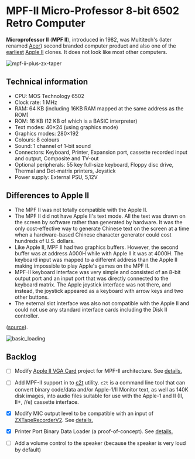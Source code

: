 # MPF-II Micro-Professor 8-bit 6502 Retro Computer

**Microprofessor II** (**MPF II**), introduced in 1982, was Multitech's (later renamed [Acer](https://en.wikipedia.org/wiki/Acer_Inc.)) second branded computer product and also one of the [earliest](https://en.wikipedia.org/wiki/List_of_Apple_II_clones) [Apple II](https://en.wikipedia.org/wiki/Apple_II) clones. It does not look like most other computers.

![mpf-ii-plus-zx-taper](Photos/mpf-ii-plus-zx-taper.jpg)

## Technical information

- CPU: MOS Technology 6502
- Clock rate: 1 MHz
- RAM: 64 KB (including 16KB RAM mapped at the same address as the ROM)
- ROM: 16 KB (12 KB of which is a BASIC interpreter)
- Text modes: 40×24 (using graphics mode)
- Graphics modes: 280×192
- Colours: 8 colours
- Sound: 1 channel of 1-bit sound
- Connectors: Keyboard, Printer, Expansion port, cassette recorded input and output, Composite and TV-out
- Optional peripherals: 55 key full-size keyboard, Floppy disc drive, Thermal and Dot-matrix printers, Joystick
- Power supply: External PSU, 5,12V

## Differences to Apple II
- The MPF II was not totally compatible with the Apple II.
- The MPF II did not have Apple II's text mode. All the text was drawn on the screen by software rather than generated by hardware. It was the only cost-effective way to generate Chinese text on the screen at a time when a hardware-based Chinese character generator could cost hundreds of U.S. dollars.
- Like Apple II, MPF II had two graphics buffers. However, the second buffer was at address A000H while with Apple II it was at 4000H. The keyboard input was mapped to a different address than the Apple II making impossible to play Apple's games on the MPF II.
- MPF-II keyboard interface was very simple and consisted of an 8-bit output port and an input port that was directly connected to the keyboard matrix. The Apple joystick interface was not there, and instead, the joystick appeared as a keyboard with arrow keys and two other buttons.
- The external slot interface was also not compatible with the Apple II and could not use any standard interface cards including the Disk II controller.

([source](https://en.wikipedia.org/wiki/Microprofessor_II)).

<img src="Photos/basic_loading_480.jpg" alt="basic_loading"/>

## Backlog

- [ ] Modify [Apple II VGA Card](https://github.com/markadev/AppleII-VGA) project for MPF-II architecture. See [details.](VGA-card)

- [ ] Add MPF-II support in to [c2t](https://github.com/datajerk/c2t) utility. `c2t` is a command line tool that can convert binary code/data and/or Apple-1/II Monitor text, as well as 140K disk images, into audio files suitable for use with the Apple-1 and II (II, II+, //e) cassette interface.

- [x] Modify MIC output level to be compatible with an input of [ZXTapeRecorderV2](https://trolsoft.ru/en/sch/zx-tapper). See [details.](Docs/Modifications/MIC_level)

- [x] Printer Port Binary Data Loader (a proof-of-concept). See [details.](BasicDataLoader)

- [ ] Add a volume control to the speaker (because the speaker is very loud by default)




